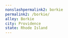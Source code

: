 ```yaml
---
﻿nonslashpermalink2: borkie
permalink2: /borkie/
alley: Borkie
city: Providence
state: Rhode Island
---
```

